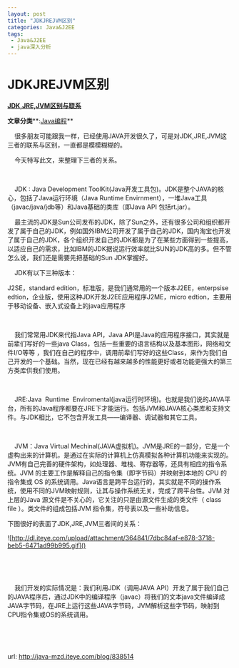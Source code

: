 ```yaml
---
layout: post
title: "JDKJREJVM区别"
categories: Java&J2EE
tags: 
 - Java&J2EE
 - java深入分析
--- 
```


# JDKJREJVM区别

**[JDK,JRE,JVM区别与联系](http://java-mzd.iteye.com/blog/838514)**

**文章分类****:[Java编程](http://www.iteye.com/blogs/category/java)**

    很多朋友可能跟我一样，已经使用JAVA开发很久了，可是对JDK,JRE,JVM这三者的联系与区别，一直都是模模糊糊的。

    今天特写此文，来整理下三者的关系。

 

    JDK : Java Development ToolKit(Java开发工具包)。JDK是整个JAVA的核心，包括了Java运行环境（Java Runtime Envirnment），一堆Java工具（javac/java/jdb等）和Java基础的类库（即Java API 包括rt.jar）。

    最主流的JDK是Sun公司发布的JDK，除了Sun之外，还有很多公司和组织都开发了属于自己的JDK，例如国外IBM公司开发了属于自己的JDK，国内淘宝也开发了属于自己的JDK，各个组织开发自己的JDK都是为了在某些方面得到一些提高，以适应自己的需求，比如IBM的JDK据说运行效率就比SUN的JDK高的多。但不管怎么说，我们还是需要先把基础的Sun JDK掌握好。

    JDK有以下三种版本：

J2SE，standard edition，标准版，是我们通常用的一个版本J2EE，enterpsise edtion，企业版，使用这种JDK开发J2EE应用程序J2ME，micro edtion，主要用于移动设备、嵌入式设备上的java应用程序

 

    我们常常用JDK来代指Java API，Java API是Java的应用程序接口，其实就是前辈们写好的一些java Class，包括一些重要的语言结构以及基本图形，网络和文件I/O等等 ，我们在自己的程序中，调用前辈们写好的这些Class，来作为我们自己开发的一个基础。当然，现在已经有越来越多的性能更好或者功能更强大的第三方类库供我们使用。

 

    JRE:Java  Runtime  Enviromental(java运行时环境)。也就是我们说的JAVA平台，所有的Java程序都要在JRE下才能运行。包括JVM和JAVA核心类库和支持文件。与JDK相比，它不包含开发工具——编译器、调试器和其它工具。

 

    JVM：Java Virtual Mechinal(JAVA虚拟机)。JVM是JRE的一部分，它是一个虚构出来的计算机，是通过在实际的计算机上仿真模拟各种计算机功能来实现的。JVM有自己完善的硬件架构，如处理器、堆栈、寄存器等，还具有相应的指令系统。JVM 的主要工作是解释自己的指令集（即字节码）并映射到本地的 CPU 的指令集或 OS 的系统调用。Java语言是跨平台运行的，其实就是不同的操作系统，使用不同的JVM映射规则，让其与操作系统无关，完成了跨平台性。JVM 对上层的Java 源文件是不关心的，它关注的只是由源文件生成的类文件（ class file ）。类文件的组成包括JVM 指令集，符号表以及一些补助信息。

下图很好的表面了JDK,JRE,JVM三者间的关系：

![http://dl.iteye.com/upload/attachment/364841/7dbc84af-e878-3718-beb5-6471ad99b995.gif]()
 

 

 

    我们开发的实际情况是：我们利用JDK（调用JAVA API）开发了属于我们自己的JAVA程序后，通过JDK中的编译程序（javac）将我们的文本java文件编译成JAVA字节码，在JRE上运行这些JAVA字节码，JVM解析这些字节码，映射到CPU指令集或OS的系统调用。

 

 

url: http://java-mzd.iteye.com/blog/838514

